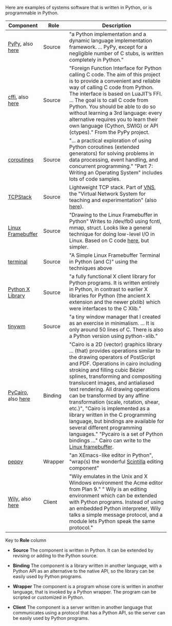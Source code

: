 
Here are examples of systems software that is written in Python, or is programmable in Python.

| Component | Role | Description |
| --------- | ---- | ----------- |
| [PyPy](http://pypy.org/), also [here](http://www.aosabook.org/en/pypy.html)  | Source | "a Python implementation and a dynamic language implementation framework. ... PyPy, except for a negligible number of C stubs, is written completely in Python." |
| [cffi](http://cffi.readthedocs.org/en/latest/index.html), also [here](http://morepypy.blogspot.com/2012/08/cffi-release-03.html) | Source | "Foreign Function Interface for Python calling C code. The aim of this project is to provide a convenient and reliable way of calling C code from Python. The interface is based on LuaJIT’s FFI. ... The goal is to call C code from Python. You should be able to do so without learning a 3rd language: every alternative requires you to learn their own language (Cython, SWIG) or API (ctypes)."  From the PyPy project. |
| [coroutines](http://www.dabeaz.com/coroutines/) | Source | "...  a practical exploration of using Python coroutines (extended generators) for solving problems in data processing, event handling, and concurrent programming."  "Part 7: Writing an Operating System" includes lots of code samples. |
| [TCPStack](https://github.com/dound/vns/blob/master/TCPStack.py) | Source | Lightweight TCP stack.  Part of [VNS](http://yuba.stanford.edu/vns/), the "Virtual Network System for teaching and experimentation" (also [here](http://yuba.stanford.edu/vns/files/pub/vns_sigcse.pdf)). |
| [Linux Framebuffer](http://blog.daum.net/nskystars/2626663) | Source | "Drawing to the Linux Framebuffer in Python" Writes to /dev/fb0 using fcntl, mmap, struct.  Looks like a general technique for doing low-level I/O in Linux.  Based on C code [here](http://doc.qt.digia.com/3.0/emb-framebuffer-howto.html), but simpler. |
| [terminal](http://blog.daum.net/nskystars/2644517) | Source | "A Simple Linux Framebuffer Terminal in Python (and C)" using the techniques above | 
| [Python X Library](http://python-xlib.sourceforge.net/) | Source | "a fully functional X client library for Python programs. It is written entirely in Python, in contrast to earlier X libraries for Python (the ancient X extension and the newer plxlib) which were interfaces to the C Xlib." |
| [tinywm](http://incise.org/tinywm.html) | Source | "a tiny window manager that I created as an exercise in minimalism. ... It is only around 50 lines of C. There is also a Python version using python-xlib." |
| [PyCairo](http://www.tortall.net/mu/wiki/CairoTutorial), also [here](http://cairographics.org/pycairo/) | Binding | "Cairo is a 2D (vector) graphics library ... (that) provides operations similar to the drawing operators of PostScript and PDF. Operations in cairo including stroking and filling cubic Bézier splines, transforming and compositing translucent images, and antialiased text rendering. All drawing operations can be transformed by any affine transformation (scale, rotation, shear, etc.)", "Cairo is implemented as a library written in the C programming language, but bindings are available for several different programming languages." "Pycairo is a set of Python bindings ..." Cairo can write to the [Linux framebuffer](http://lists.cairographics.org/archives/cairo/2010-July/020378.html). |
| [peppy](http://peppy.flipturn.org/) | Wrapper |  "an XEmacs-like editor in Python", "wrap(s) the wonderful [Scintilla](http://www.scintilla.org/) editing component" |
| [Wily](http://www.cse.yorku.ca/~oz/wily/pythonpaper.html), also [here](http://www.cse.yorku.ca/~oz/wily/python.html) | Client | "Wily emulates in the Unix and X Windows environment the Acme editor from Plan 9." " Wily is an editing environment which can be extended with Python programs. Instead of using an embedded Python interpreter, Wily talks a simple message protocol, and a module lets Python speak the same protocol." |

Key to **Role** column

* **Source**
The component is written in Python.  It can be extended by revising or
adding to the Python source.

* **Binding** 
The component is a library written in another language,
with a Python API as an alternative to the native API, so the library
can be easily used by Python programs.

* **Wrapper** 
The component is a program whose core is written in another language,
that is invoked by a Python wrapper.  The program can be scripted or 
customized in Python.

* **Client**
The component is a server written in another language that
communicates using a protocol that has a Python API, so the server can
be easily used by Python programs.
